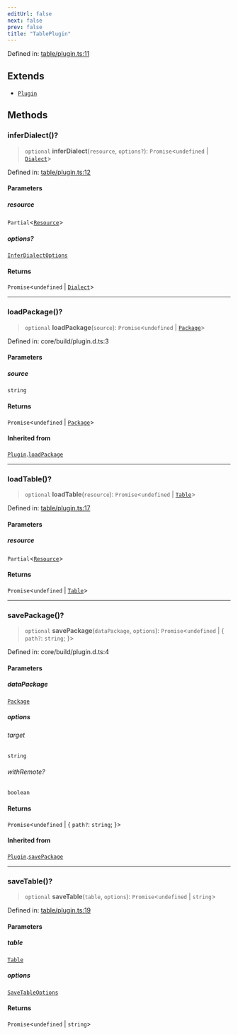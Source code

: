 ```yaml
---
editUrl: false
next: false
prev: false
title: "TablePlugin"
---
```


Defined in: [table/plugin.ts:11](https://github.com/datisthq/dpkit/blob/5891634de8175d14853313e208ffbae144fd78eb/table/plugin.ts#L11)

## Extends

- [`Plugin`](/reference/_dpkit/core/plugin/)

## Methods

### inferDialect()?

> `optional` **inferDialect**(`resource`, `options?`): `Promise`\<`undefined` \| [`Dialect`](/reference/_dpkit/core/dialect/)\>

Defined in: [table/plugin.ts:12](https://github.com/datisthq/dpkit/blob/5891634de8175d14853313e208ffbae144fd78eb/table/plugin.ts#L12)

#### Parameters

##### resource

`Partial`\<[`Resource`](/reference/_dpkit/core/resource/)\>

##### options?

[`InferDialectOptions`](/reference/_dpkit/table/inferdialectoptions/)

#### Returns

`Promise`\<`undefined` \| [`Dialect`](/reference/_dpkit/core/dialect/)\>

***

### loadPackage()?

> `optional` **loadPackage**(`source`): `Promise`\<`undefined` \| [`Package`](/reference/_dpkit/core/package/)\>

Defined in: core/build/plugin.d.ts:3

#### Parameters

##### source

`string`

#### Returns

`Promise`\<`undefined` \| [`Package`](/reference/_dpkit/core/package/)\>

#### Inherited from

[`Plugin`](/reference/_dpkit/core/plugin/).[`loadPackage`](/reference/_dpkit/core/plugin/#loadpackage)

***

### loadTable()?

> `optional` **loadTable**(`resource`): `Promise`\<`undefined` \| [`Table`](/reference/_dpkit/table/table/)\>

Defined in: [table/plugin.ts:17](https://github.com/datisthq/dpkit/blob/5891634de8175d14853313e208ffbae144fd78eb/table/plugin.ts#L17)

#### Parameters

##### resource

`Partial`\<[`Resource`](/reference/_dpkit/core/resource/)\>

#### Returns

`Promise`\<`undefined` \| [`Table`](/reference/_dpkit/table/table/)\>

***

### savePackage()?

> `optional` **savePackage**(`dataPackage`, `options`): `Promise`\<`undefined` \| \{ `path?`: `string`; \}\>

Defined in: core/build/plugin.d.ts:4

#### Parameters

##### dataPackage

[`Package`](/reference/_dpkit/core/package/)

##### options

###### target

`string`

###### withRemote?

`boolean`

#### Returns

`Promise`\<`undefined` \| \{ `path?`: `string`; \}\>

#### Inherited from

[`Plugin`](/reference/_dpkit/core/plugin/).[`savePackage`](/reference/_dpkit/core/plugin/#savepackage)

***

### saveTable()?

> `optional` **saveTable**(`table`, `options`): `Promise`\<`undefined` \| `string`\>

Defined in: [table/plugin.ts:19](https://github.com/datisthq/dpkit/blob/5891634de8175d14853313e208ffbae144fd78eb/table/plugin.ts#L19)

#### Parameters

##### table

[`Table`](/reference/_dpkit/table/table/)

##### options

[`SaveTableOptions`](/reference/_dpkit/table/savetableoptions/)

#### Returns

`Promise`\<`undefined` \| `string`\>
